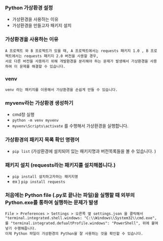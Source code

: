 ### Python 가상환경 설정

- 가상환경을 사용하는 이유
- 가상환경을 만들고자 패키지 설치

### 가상환경을 사용하는 이유

    A 프로젝트 와 B 프로젝트가 있을 때, A 프로젝트에서는 requests 패키지 1.0 , B 프로젝트에서는 requests 패키지 2.0 버전을 사용할 경우,
    서로 다른 버전을 사용하기 위해 개발환경을 분리해야 하는 문제가 발생해서 가상환경을 사용하여 이 문제를 해결할 수 있습니다.

### venv

    venv 라는 패키지를 이용해서 가상환경을 손쉽게 만들 수 있습니다.

### myvenv라는 가상환경 생성하기

- cmd창 실행
- `python -m venv myvenv`
- `myvenv\Scripts\activate` 를 수행해서 가상환경을 실행합니다.

### 가상환경의 패키지 목록 확인 명령어

- `pip list` (가상환경에 설치되어 있는 패키지명과 버전목록들을 볼 수 있습니다. )

### 패키지 설치 (requests라는 패키지를 설치해봅니다.)

- `pip install 설치하고자하는 패키지명`
- ex ) `pip install requests`

### 처음에는 Python file (.py로 끝나는 파일)을 실행할 때 외부의 Python.exe를 통하여 실행하는 문제가 발생

    File > Preferences > Settings > 오른쪽 옆 settings.json 을 클릭해서
    "terminal.integrated.shell.windows: "C:\\Windows\\System32\\cmd.exe",
    를 "terminal.integrated.defualtProfile.windows": "PowerShell", 위에 붙여 넣기 수행해줍니다.
    이제 Python 파일이 가상환경의 Python을 잘 사용하는 것을 확인할 수 있습니다.
